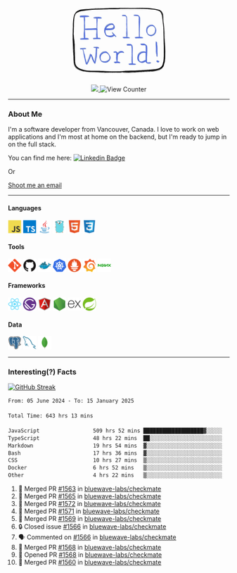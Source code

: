 <div align="center">
    <img src="./img/hello_world.webp" height="200px" width="">
    <div>
        <a href="https://www.linkedin.com/in/ajhollid">
            <img src="https://img.shields.io/badge/LinkedIn-blue"/>
        </a>
        <img src="https://komarev.com/ghpvc/?username=ajhollid&color=yellow" alt="View Counter">
    </div>
</div>

---

### About Me

I'm a software developer from Vancouver, Canada. I love to work on web applications and I'm most at home on the backend, but I'm ready to jump in on the full stack.

You can find me here: [![Linkedin Badge](https://img.shields.io/badge/-ajhollid-blue?style=flat&logo=Linkedin&logoColor=white)](https://www.linkedin.com/in/ajhollid)

Or

[Shoot me an email](mailto:ajhollid@gmail.com)

---

#### Languages

<div>
    <img src="./img/devicons/javascript-original.svg" width=30 height=30 alt="JavaScript">
    <img src="/img/devicons/typescript-original.svg" width=30 height=30 alt="TypeScript">
    <img src="./img/devicons/java-original.svg" width=30 height=30 alt="Java">
    <img src="./img/devicons/go-original.svg" width=30 height=30 alt="Golang">
    <img src="./img/devicons/html5-original.svg" width=30 height=30 alt="HTML 5">
    <img src="./img/devicons/css3-original.svg" width=30 height=30 alt="CSS 3">
</div>

#### Tools

<div>
    <img src="./img/devicons/git-original.svg" width=30 height=30 alt="Git">
    <img src="./img/devicons/github-original.svg" width=30 height=30 alt="Github">
    <img src="./img/devicons/docker-original.svg" width=30 
    height=30 alt="Docker">
    <img src="./img/devicons/kubernetes-original.svg" width=30 height=30 alt="K8">
    <img src="./img/devicons/prometheus-original.svg" width=30 height=30 alt="Prometheus">
    <img src="./img/devicons/grafana-original.svg" width=30 height=30 alt="Grafana">
    <img src="./img/devicons/nginx-original.svg" width=30 height=30 alt="Nginx">
</div>

#### Frameworks

<div>
    <img src="./img/devicons/react-original.svg" width=30 height=30 alt="React">
    <img src="./img/devicons/gatsby-original.svg" width=30 height=30 alt="Gatsby">
    <img src="./img/devicons/angularjs-original.svg" width=30 height=30 alt="AngularJS">
    <img src="./img/devicons/nodejs-original.svg" width=30 height=30 alt="NodeJS">
    <img src="./img/devicons/express-original.svg" width=30 height=30 alt="Express">
    <img src="./img/devicons/spring-original.svg" width=30 height=30 alt="Spring">
</div>

#### Data

<div>
    <img src="./img/devicons/postgresql-original.svg" width=30 height=30 alt="Postgresql">
    <img src="./img/devicons/mysql-original.svg" width=30 height=30 alt="Mysql">
    <img src="./img/devicons/mongodb-original.svg" width=30 height=30 alt="MongoDB">
</div>

---

### Interesting(?) Facts

[![GitHub Streak](http://github-readme-streak-stats.herokuapp.com?user=ajhollid)](https://git.io/streak-stats)

 <!--START_SECTION:waka-->

```txt
From: 05 June 2024 - To: 15 January 2025

Total Time: 643 hrs 13 mins

JavaScript                 509 hrs 52 mins ███████████████████▓░░░░░   78.73 %
TypeScript                 48 hrs 22 mins  ██░░░░░░░░░░░░░░░░░░░░░░░   07.47 %
Markdown                   19 hrs 54 mins  ▓░░░░░░░░░░░░░░░░░░░░░░░░   03.07 %
Bash                       17 hrs 36 mins  ▓░░░░░░░░░░░░░░░░░░░░░░░░   02.72 %
CSS                        10 hrs 27 mins  ▒░░░░░░░░░░░░░░░░░░░░░░░░   01.62 %
Docker                     6 hrs 52 mins   ▒░░░░░░░░░░░░░░░░░░░░░░░░   01.06 %
Other                      4 hrs 22 mins   ▒░░░░░░░░░░░░░░░░░░░░░░░░   00.68 %
```

<!--END_SECTION:waka-->


<!--START_SECTION:activity-->
1. 🎉 Merged PR [#1563](https://github.com/bluewave-labs/checkmate/pull/1563) in [bluewave-labs/checkmate](https://github.com/bluewave-labs/checkmate)
2. 🎉 Merged PR [#1565](https://github.com/bluewave-labs/checkmate/pull/1565) in [bluewave-labs/checkmate](https://github.com/bluewave-labs/checkmate)
3. 🎉 Merged PR [#1572](https://github.com/bluewave-labs/checkmate/pull/1572) in [bluewave-labs/checkmate](https://github.com/bluewave-labs/checkmate)
4. 🎉 Merged PR [#1571](https://github.com/bluewave-labs/checkmate/pull/1571) in [bluewave-labs/checkmate](https://github.com/bluewave-labs/checkmate)
5. 🎉 Merged PR [#1569](https://github.com/bluewave-labs/checkmate/pull/1569) in [bluewave-labs/checkmate](https://github.com/bluewave-labs/checkmate)
6. 🔒 Closed issue [#1566](https://github.com/bluewave-labs/checkmate/issues/1566) in [bluewave-labs/checkmate](https://github.com/bluewave-labs/checkmate)
7. 🗣 Commented on [#1566](https://github.com/bluewave-labs/checkmate/issues/1566#issuecomment-2591753212) in [bluewave-labs/checkmate](https://github.com/bluewave-labs/checkmate)
8. 🎉 Merged PR [#1568](https://github.com/bluewave-labs/checkmate/pull/1568) in [bluewave-labs/checkmate](https://github.com/bluewave-labs/checkmate)
9. 💪 Opened PR [#1568](https://github.com/bluewave-labs/checkmate/pull/1568) in [bluewave-labs/checkmate](https://github.com/bluewave-labs/checkmate)
10. 🎉 Merged PR [#1560](https://github.com/bluewave-labs/checkmate/pull/1560) in [bluewave-labs/checkmate](https://github.com/bluewave-labs/checkmate)
<!--END_SECTION:activity-->
